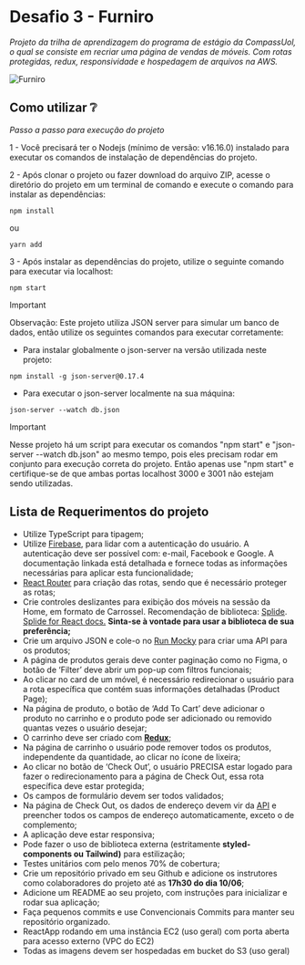 # Desafio 3 - Furniro

*Projeto da trilha de aprendizagem do programa de estágio da CompassUol, o qual se consiste em recriar uma página de vendas de móveis. Com rotas protegidas, redux, responsividade e hospedagem de arquivos na AWS.*

![Furniro](https://imgur.com/uPcB2tC.png)

## Como utilizar ❔
*Passo a passo para execução do projeto*

1 - Você precisará ter o Nodejs (mínimo de versão: v16.16.0) instalado para executar os comandos de instalação de dependências do projeto.

2 - Após clonar o projeto ou fazer download do arquivo ZIP, acesse o diretório do projeto em um terminal de comando e execute o comando para instalar as dependências:

`npm install`

ou 

`yarn add`


3 - Após instalar as dependências do projeto, utilize o seguinte comando para executar via localhost:

`npm start`
  

> [!IMPORTANT]
> Observação: Este projeto utiliza JSON server para simular um banco de dados, então utilize os seguintes comandos para executar corretamente:
  
- Para instalar globalmente o json-server na versão utilizada neste projeto:

`npm install -g json-server@0.17.4`


- Para executar o json-server localmente na sua máquina:

`json-server --watch db.json`

> [!IMPORTANT]
> Nesse projeto há um script para executar os comandos "npm start" e "json-server --watch db.json" ao mesmo tempo, pois eles precisam rodar em conjunto para execução correta do projeto. Então apenas use "npm start" e certifique-se de que ambas portas localhost 3000 e 3001 não estejam sendo utilizadas.

## Lista de Requerimentos do projeto 
- Utilize TypeScript para tipagem;
- Utilize [Firebase](https://firebase.google.com/docs/auth?hl=pt-br), para lidar com a autenticação do usuário. A autenticação deve ser possível com: e-mail, Facebook e Google. A documentação linkada está detalhada e fornece todas as informações necessárias para aplicar esta funcionalidade;
- [React Router](https://reactrouter.com/en/main) para criação das rotas, sendo que é necessário proteger as rotas;
- Crie controles deslizantes para exibição dos móveis na sessão da Home, em formato de Carrossel. Recomendação de biblioteca: [Splide](https://splidejs.com/). [Splide for React docs.](https://splidejs.com/integration/react-splide/) **Sinta-se à vontade para usar a biblioteca de sua preferência;**
- Crie um arquivo JSON e cole-o no [Run Mocky](https://designer.mocky.io/) para criar uma API para os produtos;
- A página de produtos gerais deve conter paginação como no Figma, o botão de ‘Filter’ deve abrir um pop-up com filtros funcionais;
- Ao clicar no card de um móvel, é necessário redirecionar o usuário para a rota específica que contém suas informações detalhadas (Product Page);
- Na página de produto, o botão de ‘Add To Cart’ deve adicionar o produto no carrinho e o produto pode ser adicionado ou removido quantas vezes o usuário desejar;
- O carrinho deve ser criado com [**Redux**](https://redux.js.org/);
- Na página de carrinho o usuário pode remover todos os produtos, independente da quantidade, ao clicar no ícone de lixeira;
- Ao clicar no botão de ‘Check Out’, o usuário PRECISA estar logado para fazer o redirecionamento para a página de Check Out, essa rota específica deve estar protegida;
- Os campos de formulário devem ser todos validados;
- Na página de Check Out, os dados de endereço devem vir da [API](https://viacep.com.br/) e preencher todos os campos de endereço automaticamente, exceto o de complemento;
- A aplicação deve estar responsiva;
- Pode fazer o uso de biblioteca externa (estritamente **styled-components ou Tailwind)** para estilização;
- Testes unitários com pelo menos 70% de cobertura;
- Crie um repositório privado em seu Github e adicione os instrutores como colaboradores do projeto até as **17h30 do dia 10/06**;
- Adicione um README ao seu projeto, com instruções para inicializar e rodar sua aplicação;
- Faça pequenos commits e use Convencionais Commits para manter seu repositório organizado.
- ReactApp rodando em uma instância EC2 (uso geral) com porta aberta para acesso externo (VPC do EC2)
- Todas as imagens devem ser hospedadas em bucket do S3 (uso geral)
